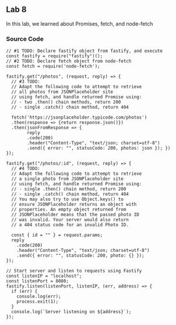 ## Lab 8

In this lab, we learned about Promises, fetch, and node-fetch

### Source Code

    // #1 TODO: Declare fastify object from fastify, and execute
    const fastify = require("fastify")();
    // #2 TODO: Declare fetch object from node-fetch
    const fetch = require('node-fetch');

    fastify.get("/photos", (request, reply) => {
      // #3 TODO:
      // Adapt the following code to attempt to retrieve
      // all photos from JSONPlaceholder site
      // using fetch, and handle returned Promise using:
      // - two .then() chain methods, return 200
      // - single .catch() chain method, return 404

      fetch('https://jsonplaceholder.typicode.com/photos')
      .then(response => {return response.json()})
      .then(jsonFromResponse => {
            reply
            .code(200)
            .header("Content-Type", "text/json; charset=utf-8")
            .send({ error: "", statusCode: 200, photos: json }); })
    }); 

    fastify.get("/photos/:id", (request, reply) => {
      // #4 TODO:
      // Adapt the following code to attempt to retrieve
      // a single photo from JSONPlaceholder site
      // using fetch, and handle returned Promise using:
      // - single .then() chain method, return 200
      // - single .catch() chain method, return 404
      // You may also try to use Object.keys() to
      // ensure JSONPlaceholder returns an object with
      // properties. An empty object returned from
      // JSONPlaceholder means that the passed photo ID
      // was invalid. Your server would also return
      // a 404 status code for an invalid Photo ID.

      const { id = "" } = request.params;
      reply
        .code(200)
        .header("Content-Type", "text/json; charset=utf-8")
        .send({ error: "", statusCode: 200, photo: {} });
    });

    // Start server and listen to requests using Fastify
    const listenIP = "localhost";
    const listenPort = 8080;
    fastify.listen(listenPort, listenIP, (err, address) => {
      if (err) {
        console.log(err);
        process.exit(1);
      }
      console.log(`Server listening on ${address}`);
    });
